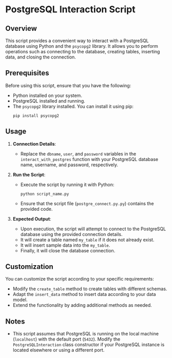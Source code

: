 # PostgreSQL Interaction Script

## Overview
This script provides a convenient way to interact with a PostgreSQL database using Python and the `psycopg2` library. It allows you to perform operations such as connecting to the database, creating tables, inserting data, and closing the connection.

## Prerequisites
Before using this script, ensure that you have the following:

- Python installed on your system.
- PostgreSQL installed and running.
- The `psycopg2` library installed. You can install it using pip:
  ```
  pip install psycopg2
  ```

## Usage
1. **Connection Details**:
   - Replace the `dbname`, `user`, and `password` variables in the `interact_with_postgres` function with your PostgreSQL database name, username, and password, respectively.

2. **Run the Script**:
   - Execute the script by running it with Python:
     ```
     python script_name.py
     ```
   - Ensure that the script file (`postgre_connect.py.py`) contains the provided code.

3. **Expected Output**:
   - Upon execution, the script will attempt to connect to the PostgreSQL database using the provided connection details.
   - It will create a table named `my_table` if it does not already exist.
   - It will insert sample data into the `my_table`.
   - Finally, it will close the database connection.

## Customization
You can customize the script according to your specific requirements:
- Modify the `create_table` method to create tables with different schemas.
- Adapt the `insert_data` method to insert data according to your data model.
- Extend the functionality by adding additional methods as needed.

## Notes
- This script assumes that PostgreSQL is running on the local machine (`localhost`) with the default port (`5432`). Modify the `PostgreSQLInteraction` class constructor if your PostgreSQL instance is located elsewhere or using a different port.
